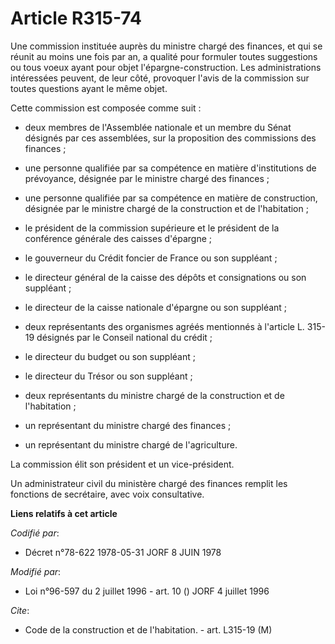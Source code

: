 # Article R315-74

Une commission instituée auprès du ministre chargé des finances, et qui se réunit au moins une fois par an, a qualité pour
formuler toutes suggestions ou tous voeux ayant pour objet l'épargne-construction. Les administrations intéressées peuvent,
de leur côté, provoquer l'avis de la commission sur toutes questions ayant le même objet.

Cette commission est composée comme suit :

- deux membres de l'Assemblée nationale et un membre du Sénat désignés par ces assemblées, sur la proposition des commissions
des finances ;

- une personne qualifiée par sa compétence en matière d'institutions de prévoyance, désignée par le ministre chargé des
finances ;

- une personne qualifiée par sa compétence en matière de construction, désignée par le ministre chargé de la construction et
de l'habitation ;

- le président de la commission supérieure et le président de la conférence générale des caisses d'épargne ;

- le gouverneur du Crédit foncier de France ou son suppléant ;

- le directeur général de la caisse des dépôts et consignations ou son suppléant ;

- le directeur de la caisse nationale d'épargne ou son suppléant ;

- deux représentants des organismes agréés mentionnés à l'article L. 315-19 désignés par le Conseil national du crédit ;

- le directeur du budget ou son suppléant ;

- le directeur du Trésor ou son suppléant ;

- deux représentants du ministre chargé de la construction et de l'habitation ;

- un représentant du ministre chargé des finances ;

- un représentant du ministre chargé de l'agriculture.

La commission élit son président et un vice-président.

Un administrateur civil du ministère chargé des finances remplit les fonctions de secrétaire, avec voix consultative.

**Liens relatifs à cet article**

_Codifié par_:

  - Décret n°78-622 1978-05-31 JORF 8 JUIN 1978

_Modifié par_:

  - Loi n°96-597 du 2 juillet 1996 - art. 10 () JORF 4 juillet 1996

_Cite_:

  - Code de la construction et de l'habitation. - art. L315-19 (M)
